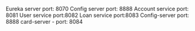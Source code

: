Eureka server port: 8070
Config server port: 8888
Account service port: 8081
User service port:8082
Loan service port:8083
Config-server port: 8888
card-server - port: 8084


